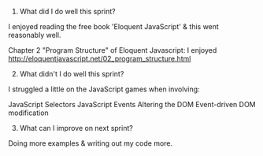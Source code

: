 1) What did I do well this sprint?

I enjoyed reading the free book 'Eloquent JavaScript' & this went reasonably well.

Chapter 2 "Program Structure" of Eloquent Javascript:
I enjoyed http://eloquentjavascript.net/02_program_structure.html


2) What didn't I do well this sprint?

I struggled a little on the JavaScript games when involving:

JavaScript Selectors
JavaScript Events
Altering the DOM
Event-driven DOM modification


3) What can I improve on next sprint?

Doing more examples & writing out my code more.

